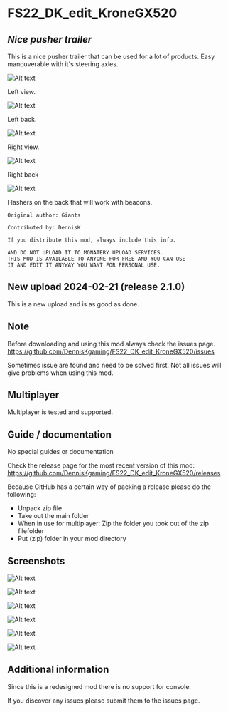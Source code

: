 # FS22_DK_edit_KroneGX520

## *Nice pusher trailer*


This is a nice pusher trailer that can be used for a lot of products. Easy manouverable with it's steering axles.


![Alt text](screenshots/left_F.png)

Left view.

![Alt text](screenshots/left_B.png)

Left back.

![Alt text](screenshots/right_F.png)

Right view.

![Alt text](screenshots/right_B.png)

Right back

![Alt text](screenshots/flashers.png)

Flashers on the back that will work with beacons.



```
Original author: Giants

Contributed by: DennisK

If you distribute this mod, always include this info.

AND DO NOT UPLOAD IT TO MONATERY UPLOAD SERVICES.
THIS MOD IS AVAILABLE TO ANYONE FOR FREE AND YOU CAN USE
IT AND EDIT IT ANYWAY YOU WANT FOR PERSONAL USE.
```


## New upload 2024-02-21 (release 2.1.0)

This is a new upload and is as good as done.


## Note
Before downloading and using this mod always check the issues page. https://github.com/DennisKgaming/FS22_DK_edit_KroneGX520/issues

Sometimes issue are found and need to be solved first. Not all issues will give problems when using this mod.

## Multiplayer
Multiplayer is tested and supported.


## Guide / documentation

No special guides or documentation

Check the release page for the most recent version of this mod: https://github.com/DennisKgaming/FS22_DK_edit_KroneGX520/releases

Because GitHub has a certain way of packing a release please do the following:
- Unpack zip file
- Take out the main folder
- When in use for multiplayer: Zip the folder you took out of the zip filefolder
- Put (zip) folder in your mod directory


## Screenshots

![Alt text](screenshots/screenShot_01.png)

![Alt text](screenshots/screenShot_02.png)

![Alt text](screenshots/screenShot_03.png)

![Alt text](screenshots/screenShot_04.png)

![Alt text](screenshots/screenShot_05.png)

![Alt text](screenshots/screenShot_06.png)


## Additional information

Since this is a redesigned mod there is no support for console.

If you discover any issues please submit them to the issues page.